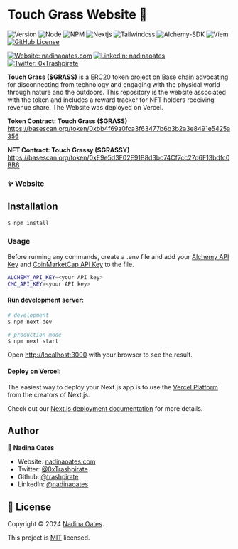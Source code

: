 # Touch Grass Website 🌿
![Version](https://img.shields.io/badge/version-1.1.0-blue.svg?style=for-the-badge)
![Node](https://img.shields.io/badge/node-v20.12.2-blue.svg?style=for-the-badge)
![NPM](https://img.shields.io/badge/npm-v10.6.0-blue?style=for-the-badge)
![Nextjs](https://img.shields.io/badge/next-v14.1.3-blue?style=for-the-badge)
![Tailwindcss](https://img.shields.io/badge/TailwindCSS-v5.0-blue?style=for-the-badge)
![Alchemy-SDK](https://img.shields.io/badge/AlchemySDK-v3.3.1-blue?style=for-the-badge)
![Viem](https://img.shields.io/badge/Viem-v2.21.0-blue?style=for-the-badge)
[![GitHub License](https://img.shields.io/github/license/trashpirate/touchgrass-website?style=for-the-badge)](https://github.com/trashpirate/touchgrass-website/blob/main/LICENSE)

[![Website: nadinaoates.com](https://img.shields.io/badge/Portfolio-00e0a7?style=for-the-badge&logo=Website)](https://nadinaoates.com)
[![LinkedIn: nadinaoates](https://img.shields.io/badge/LinkedIn-0a66c2?style=for-the-badge&logo=LinkedIn&logoColor=f5f5f5)](https://linkedin.com/in/nadinaoates)
[![Twitter: 0xTrashpirate](https://img.shields.io/badge/@0xTrashpirate-black?style=for-the-badge&logo=X)](https://twitter.com/0xTrashpirate)


**Touch Grass ($GRASS)** is a ERC20 token project on Base chain advocating for disconnecting from technology and engaging with the physical world through nature and the outdoors. This repository is the website associated with the token and includes a reward tracker for NFT holders receiving revenue share. The Website was deployed on Vercel.

**Token Contract: Touch Grass ($GRASS)**  
https://basescan.org/token/0xbb4f69a0fca3f63477b6b3b2a3e8491e5425a356

**NFT Contract: Touch Grassy ($GRASSY)**  
https://basescan.org/token/0xE9e5d3F02E91B8d3bc74Cf7cc27d6F13bdfc0BB6

### ✨ [Website](https://touchbasedgrass.com)

## Installation

```bash
$ npm install
```

### Usage

Before running any commands, create a .env file and add your [Alchemy API Key](https://www.alchemy.com/) and [CoinMarketCap API Key](https://coinmarketcap.com/api/) to the file.

```bash
ALCHEMY_API_KEY=<your API key>
CMC_API_KEY=<your API key>

```


#### Run development server:

```bash
# development
$ npm next dev

# production mode
$ npm next start
```

Open [http://localhost:3000](http://localhost:3000) with your browser to see the result.

#### Deploy on Vercel:

The easiest way to deploy your Next.js app is to use the [Vercel Platform](https://vercel.com/new?utm_medium=default-template&filter=next.js&utm_source=create-next-app&utm_campaign=create-next-app-readme) from the creators of Next.js.

Check out our [Next.js deployment documentation](https://nextjs.org/docs/deployment) for more details.


## Author

👤 **Nadina Oates**

* Website: [nadinaoates.com](https://nadinaoates.com)
* Twitter: [@0xTrashpirate](https://twitter.com/0xTrashpirate)
* Github: [@trashpirate](https://github.com/trashpirate)
* LinkedIn: [@nadinaoates](https://linkedin.com/in/nadinaoates)


## 📝 License

Copyright © 2024 [Nadina Oates](https://github.com/trashpirate).

This project is [MIT](https://github.com/trashpirate/betting-dapp-frontend/blob/master/LICENSE) licensed.


